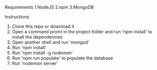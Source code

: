 Requirements
1.NodeJS
2.npm
3.MongoDB

Instructions
1. Clone this repo or download it
2. Open a command promt in the project folder and run 'npm install' to install the dependencies
3. Open another shell and run 'mongod'
4. Run 'npm install'
5. Run 'npm install -g nodemon'
6. Run 'npm run populate' to populate the database
7. Run 'nodemon server'
